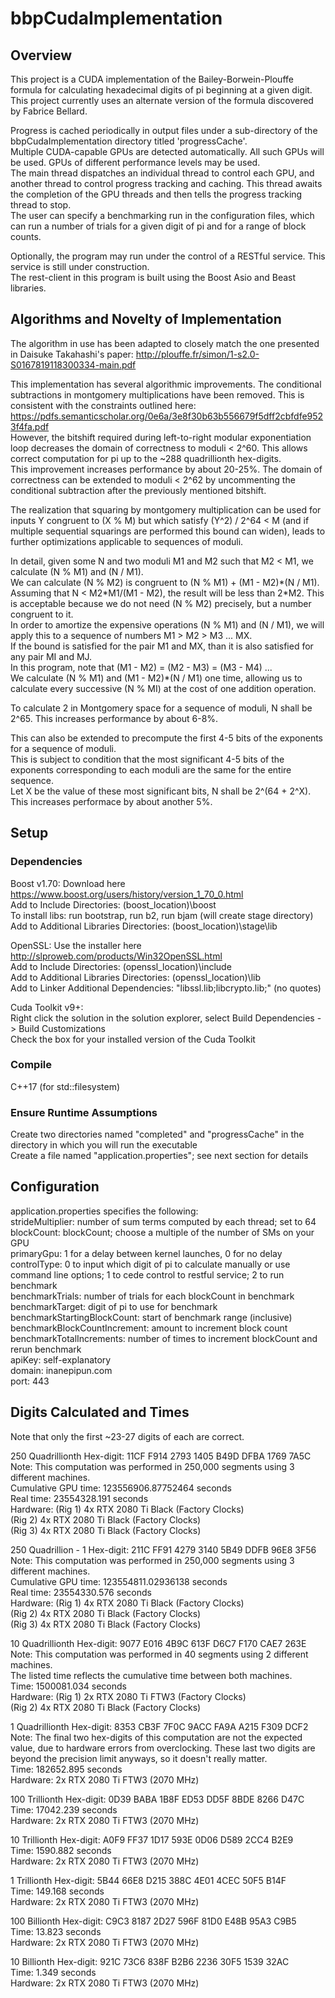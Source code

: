 # bbpCudaImplementation

## Overview
This project is a CUDA implementation of the Bailey-Borwein-Plouffe formula for calculating hexadecimal digits of pi beginning at a given digit.  
This project currently uses an alternate version of the formula discovered by Fabrice Bellard.

Progress is cached periodically in output files under a sub-directory of the bbpCudaImplementation directory titled 'progressCache'.  
Multiple CUDA-capable GPUs are detected automatically. All such GPUs will be used. GPUs of different performance levels may be used.  
The main thread dispatches an individual thread to control each GPU, and another thread to control progress tracking and caching.
This thread awaits the completion of the GPU threads and then tells the progress tracking thread to stop.  
The user can specify a benchmarking run in the configuration files, which can run a number of trials for a given digit of pi and for a range of block counts.

Optionally, the program may run under the control of a RESTful service. This service is still under construction.  
The rest-client in this program is built using the Boost Asio and Beast libraries.

## Algorithms and Novelty of Implementation
The algorithm in use has been adapted to closely match the one presented in Daisuke Takahashi's paper: http://plouffe.fr/simon/1-s2.0-S0167819118300334-main.pdf  

This implementation has several algorithmic improvements. The conditional subtractions in montgomery multiplications have been removed. This is consistent with the constraints outlined here: https://pdfs.semanticscholar.org/0e6a/3e8f30b63b556679f5dff2cbfdfe9523f4fa.pdf  
However, the bitshift required during left-to-right modular exponentiation loop decreases the domain of correctness to moduli < 2^60. This allows correct computation for pi up to the ~288 quadrillionth hex-digits.  
This improvement increases performance by about 20-25%. The domain of correctness can be extended to moduli < 2^62 by uncommenting the conditional subtraction after the previously mentioned bitshift.

The realization that squaring by montgomery multiplication can be used for inputs Y congruent to (X % M) but which satisfy (Y^2) / 2^64 < M (and if multiple sequential squarings are performed this bound can widen),
leads to further optimizations applicable to sequences of moduli.  

In detail, given some N and two moduli M1 and M2 such that M2 < M1, we calculate (N % M1) and (N / M1).  
We can calculate (N % M2) is congruent to (N % M1) + (M1 - M2)\*(N / M1). Assuming that N < M2\*M1/(M1 - M2), the result will be less than 2\*M2.
This is acceptable because we do not need (N % M2) precisely, but a number congruent to it.  
In order to amortize the expensive operations (N % M1) and (N / M1), we will apply this to a sequence of numbers M1 > M2 > M3 ... MX.  
If the bound is satisfied for the pair M1 and MX, than it is also satisfied for any pair MI and MJ.  
In this program, note that (M1 - M2) = (M2 - M3) = (M3 - M4) ...  
We calculate (N % M1) and (M1 - M2)*(N / M1) one time, allowing us to calculate every successive (N % MI) at the cost of one addition operation.  

To calculate 2 in Montgomery space for a sequence of moduli, N shall be 2^65. This increases performance by about 6-8%.  

This can also be extended to precompute the first 4-5 bits of the exponents for a sequence of moduli.  
This is subject to condition that the most significant 4-5 bits of the exponents corresponding to each moduli are the same for the entire sequence.  
Let X be the value of these most significant bits, N shall be 2^(64 + 2^X). This increases performace by about another 5%.

## Setup  
### Dependencies  
Boost v1.70: Download here https://www.boost.org/users/history/version_1_70_0.html  
Add to Include Directories: (boost_location)\boost  
To install libs: run bootstrap, run b2, run bjam (will create stage directory)  
Add to Additional Libraries Directories: (boost_location)\stage\lib  

OpenSSL: Use the installer here http://slproweb.com/products/Win32OpenSSL.html  
Add to Include Directories: (openssl_location)\include  
Add to Additional Libraries Directories: (openssl_location)\lib  
Add to Linker Additional Dependencies: "libssl.lib;libcrypto.lib;" (no quotes)  

Cuda Toolkit v9+:  
Right click the solution in the solution explorer, select Build Dependencies -> Build Customizations  
Check the box for your installed version of the Cuda Toolkit  

### Compile  
C++17 (for std::filesystem)  

### Ensure Runtime Assumptions  
Create two directories named "completed" and "progressCache" in the directory in which you will run the executable  
Create a file named "application.properties"; see next section for details  

## Configuration
application.properties specifies the following:  
strideMultiplier: number of sum terms computed by each thread; set to 64  
blockCount: blockCount; choose a multiple of the number of SMs on your GPU  
primaryGpu: 1 for a delay between kernel launches, 0 for no delay  
controlType: 0 to input which digit of pi to calculate manually or use command line options; 1 to cede control to restful service; 2 to run benchmark  
benchmarkTrials: number of trials for each blockCount in benchmark  
benchmarkTarget: digit of pi to use for benchmark  
benchmarkStartingBlockCount: start of benchmark range (inclusive)  
benchmarkBlockCountIncrement: amount to increment block count  
benchmarkTotalIncrements: number of times to increment blockCount and rerun benchmark  
apiKey: self-explanatory  
domain: inanepipun.com  
port: 443  

## Digits Calculated and Times
Note that only the first ~23-27 digits of each are correct.

250 Quadrillionth Hex-digit: 11CF F914 2793 1405 B49D DFBA 1769 7A5C  
Note: This computation was performed in 250,000 segments using 3 different machines.  
Cumulative GPU time: 123556906.87752464 seconds  
Real time: 23554328.191 seconds  
Hardware: (Rig 1) 4x RTX 2080 Ti Black (Factory Clocks)  
(Rig 2) 4x RTX 2080 Ti Black (Factory Clocks)  
(Rig 3) 4x RTX 2080 Ti Black (Factory Clocks)

250 Quadrillion - 1 Hex-digit: 211C FF91 4279 3140 5B49 DDFB 96E8 3F56  
Note: This computation was performed in 250,000 segments using 3 different machines.  
Cumulative GPU time: 123554811.02936138 seconds  
Real time: 23554330.576 seconds  
Hardware: (Rig 1) 4x RTX 2080 Ti Black (Factory Clocks)  
(Rig 2) 4x RTX 2080 Ti Black (Factory Clocks)  
(Rig 3) 4x RTX 2080 Ti Black (Factory Clocks)

10 Quadrillionth Hex-digit: 9077 E016 4B9C 613F D6C7 F170 CAE7 263E  
Note: This computation was performed in 40 segments using 2 different machines.  
The listed time reflects the cumulative time between both machines.  
Time: 1500081.034 seconds  
Hardware: (Rig 1) 2x RTX 2080 Ti FTW3 (Factory Clocks)  
(Rig 2) 4x RTX 2080 Ti Black (Factory Clocks)

1 Quadrillionth Hex-digit: 8353 CB3F 7F0C 9ACC FA9A A215 F309 DCF2  
Note: The final two hex-digits of this computation are not the expected value, due to hardware errors from overclocking.
These last two digits are beyond the precision limit anyways, so it doesn't really matter.  
Time: 182652.895 seconds  
Hardware: 2x RTX 2080 Ti FTW3 (2070 MHz)

100 Trillionth Hex-digit: 0D39 BABA 1B8F ED53 DD5F 8BDE 8266 D47C  
Time: 17042.239 seconds  
Hardware: 2x RTX 2080 Ti FTW3 (2070 MHz)

10 Trillionth Hex-digit: A0F9 FF37 1D17 593E 0D06 D589 2CC4 B2E9  
Time: 1590.882 seconds  
Hardware: 2x RTX 2080 Ti FTW3 (2070 MHz)

1 Trillionth Hex-digit: 5B44 66E8 D215 388C 4E01 4CEC 50F5 B14F  
Time: 149.168 seconds  
Hardware: 2x RTX 2080 Ti FTW3 (2070 MHz)

100 Billionth Hex-digit: C9C3 8187 2D27 596F 81D0 E48B 95A3 C9B5  
Time: 13.823 seconds  
Hardware: 2x RTX 2080 Ti FTW3 (2070 MHz)

10 Billionth Hex-digit: 921C 73C6 838F B2B6 2236 30F5 1539 32AC  
Time: 1.349 seconds  
Hardware: 2x RTX 2080 Ti FTW3 (2070 MHz)